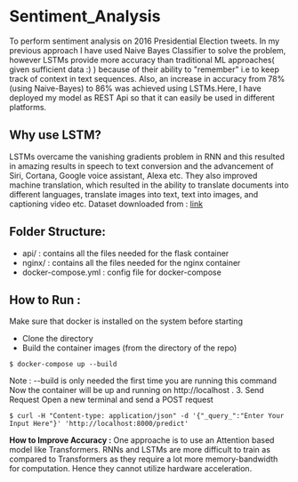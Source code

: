 # Sentiment_Analysis
To perform sentiment analysis on 2016 Presidential Election tweets.
In my previous approach I have used Naive Bayes Classifier to solve the problem, however LSTMs provide more accuracy than traditional ML approaches( given sufficient data :) ) because of their ability to "remember" i.e to keep track of context in text sequences. Also, an increase in accuracy from 78%(using Naive-Bayes) to 86% was achieved using LSTMs.Here, I have deployed my model as REST Api so that it can easily be used in different platforms.
## Why use LSTM?

LSTMs overcame the vanishing gradients problem in RNN and this resulted in amazing results in speech to text conversion and the advancement of Siri, Cortana, Google voice assistant, Alexa etc. 
They also improved machine translation, which resulted in the ability to translate documents into different languages, translate images into text, text into images, and captioning video etc.
Dataset downloaded from : [link](https://www.kaggle.com/crowdflower/first-gop-debate-twitter-sentiment#)

## Folder Structure:
- api/ : contains all the files needed for the flask container
- nginx/ : contains all the files needed for the nginx container
- docker-compose.yml : config file for docker-compose 

## How to Run : 
Make sure that docker is installed on the system before starting 
- Clone the directory
- Build the container images (from the directory of the repo)
```
$ docker-compose up --build
```
Note : --build is only needed the first time you are running this command
Now the container will be up and running on http://localhost .
3. Send Request 
Open a new terminal and send a POST request
```
$ curl -H "Content-type: application/json" -d '{"_query_":"Enter Your Input Here"}' 'http://localhost:8000/predict'
```
**How to Improve Accuracy :**
One approache is to use an Attention based model like Transformers. RNNs and LSTMs are more difficult to train as compared to Transformers
as they require a lot more memory-bandwidth for computation. Hence they cannot utilize hardware acceleration.
